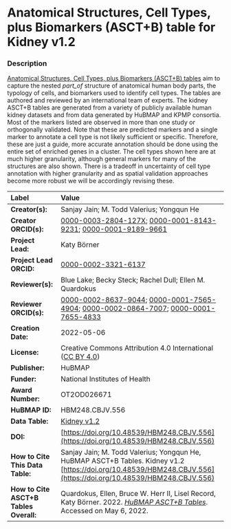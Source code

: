 # Anatomical Structures, Cell Types, plus Biomarkers (ASCT+B) table for Kidney v1.2

### Description
[Anatomical Structures, Cell Types, plus Biomarkers (ASCT+B) tables](https://humanatlas.io/asctb-tables) aim to capture the nested *part_of* structure of anatomical human body parts, the typology of cells, and biomarkers used to identify cell types. The tables are authored and reviewed by an international team of experts. The kidney ASCT+B tables are generated from a variety of publicly available human kidney datasets and from data generated by HuBMAP and KPMP consortia.  Most of the markers listed are observed in more than one study or orthogonally validated.  Note that these are predicted markers and a single marker to annotate a cell type is not likely sufficient or specific. Therefore, these are just a guide, more accurate annotation should be done using the entire set of enriched genes in a cluster.  The cell types shown here are at much higher granularity, although general markers for many of the structures are also shown.  There is a tradeoff in uncertainty of cell type annotation with higher granularity and as spatial validation approaches become more robust we will be accordingly revising these.


| Label | Value |
| :------------- |:-------------|
| **Creator(s):** | Sanjay Jain; M. Todd Valerius; Yongqun He |
| **Creator ORCID(s):** | [0000-0003-2804-127X](https://orcid.org/0000-0003-2804-127X); [0000-0001-8143-9231](https://orcid.org/0000-0001-8143-9231); [0000-0001-9189-9661](https://orcid.org/0000-0001-9189-9661) |
| **Project Lead:** | Katy B&ouml;rner |
| **Project Lead ORCID:** | [0000-0002-3321-6137](https://orcid.org/0000-0002-3321-6137) |
| **Reviewer(s):** | Blue Lake; Becky Steck; Rachel Dull; Ellen M. Quardokus
| **Reviewer ORCID(s):** |[0000-0002-8637-9044](https://orcid.org/0000-0002-8637-9044); [0000-0001-7565-4904](https://orcid.org/0000-0001-7565-4904); [0000-0002-0864-7007](https://orcid.org/0000-0002-0864-7007); [0000-0001-7655-4833](https://orcid.org/0000-0001-7655-4833)
| **Creation Date:** | 2022-05-06|
| **License:** | Creative Commons Attribution 4.0 International ([CC BY 4.0](https://creativecommons.org/licenses/by/4.0/)) |
| **Publisher:** | HuBMAP |
| **Funder:** | National Institutes of Health |
| **Award Number:** | OT2OD026671 |
| **HuBMAP ID:** | HBM248.CBJV.556 |
| **Data Table:** | [Kidney v1.2](https://cdn.humanatlas.io/hra-releases/v1.2/asct-b/ASCT-B_VH_Kidney.csv) |
| **DOI:** | [https://doi.org/10.48539/HBM248.CBJV.556](https://doi.org/10.48539/HBM248.CBJV.556) |
| **How to Cite This Data Table:** | Sanjay Jain; M. Todd Valerius; Yongqun He, HuBMAP ASCT+B Tables. Kidney v1.2 [https://doi.org/10.48539/HBM248.CBJV.556](https://doi.org/10.48539/HBM248.CBJV.556) |
| **How to Cite ASCT+B Tables Overall:** | Quardokus, Ellen, Bruce W. Herr II, Lisel Record, Katy B&ouml;rner. 2022. [*HuBMAP ASCT+B Tables*](https://humanatlas.io/asctb-tables). Accessed on May 6, 2022. |
